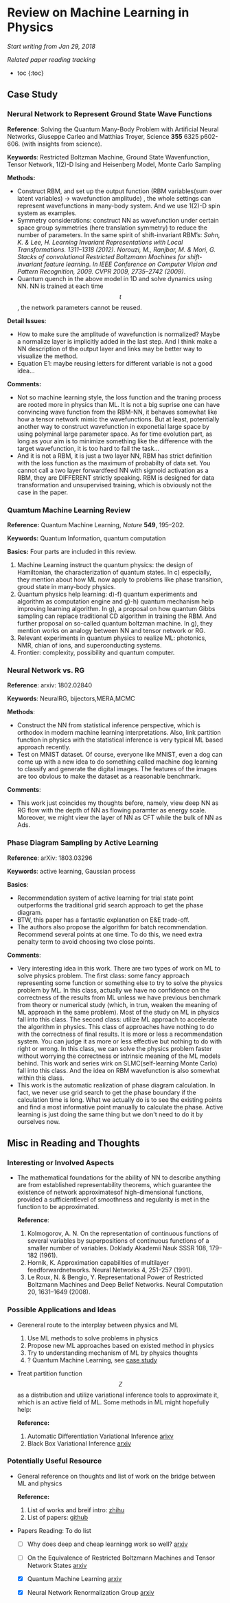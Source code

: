 # Review on Machine Learning in Physics

*Start writing from Jan 29, 2018*

*Related paper reading tracking*

* toc
{:toc}

## Case Study

### Nerural Network to Represent Ground State Wave Functions

**Reference**: Solving the Quantum Many-Body Problem with Artificial Neural Networks, Giuseppe Carleo and Matthias Troyer, Science **355** 6325 p602-606. (with insights from science).

**Keywords**: Restricted Boltzman Machine, Ground State Wavenfunction, Tensor Network, 1(2)-D Ising and Heisenberg Model, Monte Carlo Sampling

**Methods:**

* Construct RBM, and set up the output function (RBM variables(sum over latent variables) -> wavefunction amplitude) , the whole settings can represent wavefunctions in many-body system. And we use 1(2)-D spin system as examples.
* Symmetry considerations: construct NN as wavefunction under certain space group symmetries (here translation symmetry) to reduce the number of parameters. In the same spirit of shift-invariant RBM’s: *Sohn, K. & Lee, H. Learning Invariant Representations with Local Transformations. 1311–1318 (2012). Norouzi, M., Ranjbar, M. & Mori, G. Stacks of convolutional Restricted Boltzmann Machines for shift-invariant feature learning. In IEEE Conference on Computer Vision and Pattern Recognition, 2009. CVPR 2009, 2735–2742 (2009)*.
* Quantum quench in the above model in 1D and solve dynamics using NN. NN is trained at each time $$t$$, the network parameters cannot be reused. 

**Detail Issues**:

* How to make sure the amplitude of wavefunction is normalized? Maybe  a normalize layer is implicitly added in the last step. And I think make a NN description of the output layer and links may be better way to visualize the method.
* Equation E1: maybe reusing letters for different variable is not a good idea...

**Comments:**

* Not so machine learning style, the loss function and the traning process are rooted more in physics than ML. It is not a big suprise one can have convincing wave function from the RBM-NN, it behaves somewhat like how a tensor network mimic the wavefunctions.  But at least, potentially another way to construct wavefunction in exponetial large space by using polyminal large parameter space. As for time evolution part, as long as your aim is to minimize something like the difference with the target wavefunction, it is too hard to fail the task...
* And it is not a RBM, it is just a two layer NN, RBM has strict definition with the loss function as the maximum of probabilty of data set. You cannot call a two layer forwardfeed NN with sigmoid activation as a RBM, they are DIFFERENT strictly speaking. RBM is designed for data transformation and unsupervised training, which is obviously not the case in the paper.

### Quamtum Machine Learning Review

**Reference:** Quantum Machine Learning, *Nature* **549**, 195–202.

**Keywords:** Quantum Information, quantum computation

**Basics:** Four parts are included in this review. 

1. Machine Learning instruct the quantum physics: the design of Hamiltonian, the characterization of quantum states. In c) especially, they mention about how ML now apply to problems like phase transition, groud state in many-body physics.
2. Quantum physics help learning: d)-f) quantum experiments and algorithm as computation engine and g)-h) quantum mechanism help improving learning algorithm.  In g), a proposal on how quantum Gibbs sampling can replace traditional CD algorithm in training the RBM. And further proposal on so-called quantum boltzman machine. In g), they mention works on analogy between NN and tensor network or RG.
3. Relevant experiments in quantum physics to realize ML: photonics, NMR, chian of ions, and superconducting systems.
4. Frontier: complexity, possibility and quantum computer.


### Neural Network vs. RG

**Reference**: arxiv: 1802.02840

**Keywords**: NeuralRG, bijectors,MERA,MCMC

**Methods**:

* Construct the NN from statistical inference perspective, which is orthodox in modern machine learning interpretations. Also, link partition function in physics with the statistical inference is very typical ML based approach recently.  
* Test on MNIST dataset. Of course, everyone like MNIST, even a dog can come up with a new idea to do something called machine dog learning to classify and generate the digital images. The features of the images are too obvious to make the dataset as a reasonable benchmark. 

**Comments**: 

* This work just coincides my thoughts before, namely, view deep NN as RG flow with the depth of NN as flowing paramter as energy scale. Moreover, we might view the layer of NN as CFT while the bulk of NN as Ads.


### Phase Diagram Sampling by Active Learning

**Reference**: arXiv: 1803.03296

**Keywords**: active learning, Gaussian process

**Basics**:

* Recommendation system of active learning for trial state point outperforms the traditional grid search approach to get the phase diagram. 
* BTW, this paper has a fantastic explanation on E&E trade-off.
* The authors also propose the algorithm for batch recommendation. Recommend several points at one time. To do this, we need extra penalty term to avoid choosing two close points. 

**Comments**: 

* Very interesting idea in this work. There are two types of work on ML to solve physics problem. The first class: some fancy approach representing some function or something else to try to solve the physics problem by ML. In this class, actually we have no confidence on the correctness of the results from ML unless we have previous benchmark from theory or numerical study (which, in trun, weaken the meaning of ML approach in the same problem). Most of the study on ML in physics fall into this class. The second class: utilize ML approach to accelerate the algorithm in physics. This class of approaches have nothing to do with the correctness of final results. It is more or less a recommendation system. You can judge it as more or less effective but nothing to do with right or wrong. In this class, we can solve the physics problem faster without worrying the correctness or intrinsic meaning of the ML models behind. This work and series wirk on SLMC(self-learning Monte Carlo) fall into this class. And the idea on RBM wavefunction is also somewhat within this class.
* This work is the automatic realization of phase diagram calculation. In fact, we never use grid search to get the phase boundary if the calculation time is long. What we actually do is to see the existing points and find a most informative point manually to calculate the phase. Active learning is just doing the same thing but we don't need to do it by ourselves now.

## Misc in Reading and Thoughts

### Interesting or Involved Aspects

* The mathematical foundations for the ability of NN to describe anything are from established representability theorems, which guarantee the existence of network approximatesof high-dimensional functions, provided a sufficientlevel of smoothness and regularity is met in the function to be approximated. 

  **Reference**: 

  1. Kolmogorov, A. N. On the representation of continuous functions of several variables by superpositions of continuous functions of a smaller number of variables. Doklady Akademii Nauk SSSR 108, 179–182 (1961).
  2. Hornik, K. Approximation capabilities of multilayer feedforwardnetworks. Neural Networks 4, 251–257 (1991).
  3. Le Roux, N. & Bengio, Y. Representational Power of Restricted Boltzmann Machines and Deep Belief Networks. Neural Computation 20, 1631–1649 (2008).

### Possible Applications and Ideas

* Gereneral route to the interplay between physics and ML
  1. Use ML methods to solve problems in physics
  2. Propose new ML approaches based on existed method in physics
  3. Try to understanding mechanism of ML by physics thoughts
  4. ? Quantum Machine Learning, see [case study](#quantum-machine-learning-review)

* Treat partition function $$Z$$ as a distribution and utilize variational inference tools to approximate it, which is an active field of ML. Some methods in ML might hopefully help:

  **Reference:**

  1. Automatic Differentiation Variational Inference [arixv](https://arxiv.org/pdf/1603.00788.pdf)
  2. Black Box Variational Inference [arxiv](https://arxiv.org/pdf/1401.0118.pdf)

### Potentially Useful Resource

* General reference on thoughts and list of work on the bridge between ML and physics

  **Reference:**

  1. List of works and breif intro: [zhihu](https://zhuanlan.zhihu.com/p/25309182)
  2. List of papers: [github](https://physicsml.github.io/pages/papers.html)

* Papers Reading: To do list

  -[ ] Why does deep and cheap learningg work so well? [arxiv](https://arxiv.org/pdf/1608.08225.pdf)
  -[ ] On the Equivalence of Restricted Boltzmann Machines and Tensor Network States [arxiv](https://arxiv.org/pdf/1701.04831)
  -[x] Quantum Machine Learning [arxiv](https://arxiv.org/pdf/1611.09347)
  -[x] Neural Network Renormalization Group [arxiv](https://arxiv.org/pdf/1802.02840.pdf)


